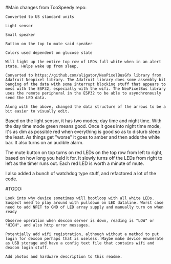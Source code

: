 
#Main changes from TooSpeedy repo:
  
  	Converted to US standard units
  
  	Light sensor
  
  	Small speaker
  
  	Button on the top to mute said speaker
  
  	Colors used dependent on glucose state
  
  	Will light up the entire top row of LEDs full white when in an alert state. Helps wake up from sleep.

    Converted to https://github.com/aligator/NeoPixelBusGfx library from Adafruit Neopixel library. The Adafruit library does some assembly bit banging of the data with some interrupt blocking stuff that appears to mess with the ESP32, especially with the wifi. The NeoPixelBus library uses the remote peripheral in the ESP32 to be able to asynchronously send the LED data. 

    Along with the above, changed the data structure of the arrows to be a bit easier to visually edit.

Based on the light sensor, it  has two modes; day time and night time. With the day time mode green means good. Once it goes into night time mode, it's as dim as possible red when everything is good so as to disturb sleep the least. As things get "worse" it goes to amber and then adds the white bar. It also turns on an audible alarm.

The mute button on top turns on red LEDs on the top row from left to right, based on how long you held it for. It slowly turns off the LEDs from right to left as the timer runs out. Each red LED is worth a minute of mute.

I also added a bunch of watchdog type stuff, and refactored a lot of the code.

#TODO:

    Look into why device sometimes will bootloop with all white LEDs. Suspect need to play around with pulldown on LED dataline. Worst case need to add NFET to GND of LED array supply and manually turn on when ready 

    Observe operation when dexcom server is down, reading is "LOW" or "HIGH", and also http error messages.

    Potentially add wifi registration, although without a method to put login for dexcom perhaps that is useless. Maybe make device enumerate as USB storage and have a config text file that contains wifi and dexcom login stuff. 

    Add photos and hardware description to this readme.
